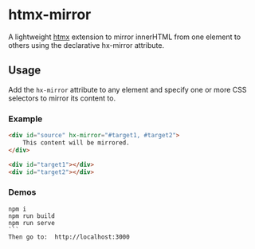 # htmx-mirror

A lightweight [htmx](https://htmx.org) extension to mirror innerHTML from one element to others using the declarative hx-mirror attribute.

## Usage

Add the `hx-mirror` attribute to any element and specify one or more CSS selectors to mirror its content to.

### Example

```html
<div id="source" hx-mirror="#target1, #target2">
    This content will be mirrored.
</div>

<div id="target1"></div>
<div id="target2"></div>
```


### Demos

````
npm i
npm run build
npm run serve
```
Then go to:  http://localhost:3000 